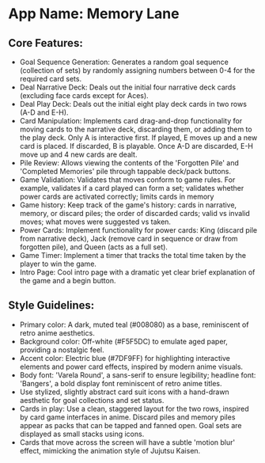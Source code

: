 # **App Name**: Memory Lane

## Core Features:

- Goal Sequence Generation: Generates a random goal sequence (collection of sets) by randomly assigning numbers between 0-4 for the required card sets.
- Deal Narrative Deck: Deals out the initial four narrative deck cards (excluding face cards except for Aces).
- Deal Play Deck: Deals out the initial eight play deck cards in two rows (A-D and E-H).
- Card Manipulation: Implements card drag-and-drop functionality for moving cards to the narrative deck, discarding them, or adding them to the play deck. Only A is interactive first. If played, E moves up and a new card is placed. If discarded, B is playable. Once A-D are discarded, E-H move up and 4 new cards are dealt.
- Pile Review: Allows viewing the contents of the 'Forgotten Pile' and 'Completed Memories' pile through tappable deck/pack buttons.
- Game Validation: Validates that moves conform to game rules. For example, validates if a card played can form a set; validates whether power cards are activated correctly; limits cards in memory
- Game history: Keep track of the game's history: cards in narrative, memory, or discard piles; the order of discarded cards; valid vs invalid moves; what moves were suggested vs taken.
- Power Cards: Implement functionality for power cards: King (discard pile from narrative deck), Jack (remove card in sequence or draw from forgotten pile), and Queen (acts as a full set).
- Game Timer: Implement a timer that tracks the total time taken by the player to win the game.
- Intro Page: Cool intro page with a dramatic yet clear brief explanation of the game and a begin button. 

## Style Guidelines:

- Primary color: A dark, muted teal (#008080) as a base, reminiscent of retro anime aesthetics.
- Background color: Off-white (#F5F5DC) to emulate aged paper, providing a nostalgic feel.
- Accent color: Electric blue (#7DF9FF) for highlighting interactive elements and power card effects, inspired by modern anime visuals.
- Body font: 'Varela Round', a sans-serif to ensure legibility; headline font: 'Bangers', a bold display font reminiscent of retro anime titles.
- Use stylized, slightly abstract card suit icons with a hand-drawn aesthetic for goal collections and set status.
- Cards in play: Use a clean, staggered layout for the two rows, inspired by card game interfaces in anime. Discard piles and memory piles appear as packs that can be tapped and fanned open. Goal sets are displayed as small stacks using icons.
- Cards that move across the screen will have a subtle 'motion blur' effect, mimicking the animation style of Jujutsu Kaisen.